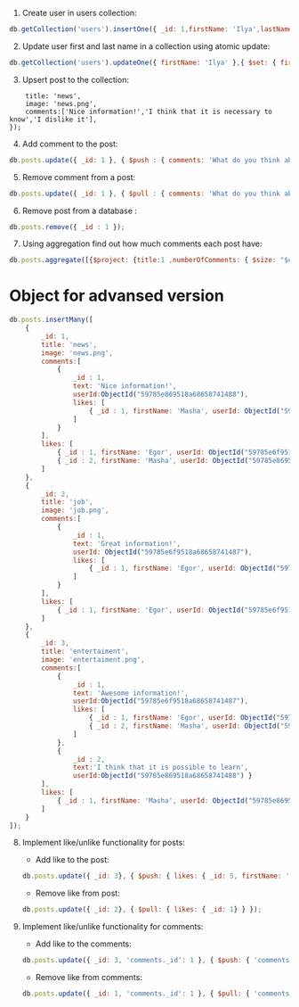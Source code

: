 
1) Create user in users collection: <br />
```javascript
db.getCollection('users').insertOne({ _id: 1,firstName: 'Ilya',lastName: 'Kohanovskiy' });
```

2) Update user first and last name in a collection using atomic update: <br />
```javascript
db.getCollection('users').updateOne({ firstName: 'Ilya' },{ $set: { firstName: "Egor", lastName: "Kohan" } });
```
3) Upsert post to the collection: <br />
```javascriptdb.posts.update({ _id: 1 }, { $set: {
    title: 'news',
    image: 'news.png',
    comments:['Nice information!','I think that it is necessary to know','I dislike it'],
});
```

4) Add comment to the post: <br />
```javascript
db.posts.update({ _id: 1 }, { $push : { comments: 'What do you think about it?' } });
```

5) Remove comment from a post: <br />
```javascript
db.posts.update({ _id: 1 }, { $pull : { comments: 'What do you think about it?' } });
```

6) Remove post from a database : <br />
```javascript
db.posts.remove({ _id : 1 });
```

7) Using aggregation find out how much comments each post have: <br />
```javascript
db.posts.aggregate([{$project: {title:1 ,numberOfComments: { $size: "$comments" }}}]);
```

# Object for advansed version

```javascript
db.posts.insertMany([ 
    { 
        _id: 1, 
        title: 'news', 
        image: 'news.png', 
        comments:[
            { 
                _id : 1,
                text: 'Nice information!',
                userId:ObjectId("59785e869518a68658741488"),
                likes: [
                    { _id : 1, firstName: 'Masha', userId: ObjectId("59785e869518a68658741488") }
                ] 
            }
        ],
        likes: [
            { _id : 1, firstName: 'Egor', userId: ObjectId("59785e6f9518a68658741487") },
            { _id : 2, firstName: 'Masha', userId: ObjectId("59785e869518a68658741488") }
        ] 
    },
    {   
        _id: 2, 
        title: 'job', 
        image: 'job.png', 
        comments:[
            {
                _id : 1, 
                text: 'Great information!', 
                userId: ObjectId("59785e6f9518a68658741487"),
                likes: [
                    { _id : 1, firstName: 'Egor', userId: ObjectId("59785e6f9518a68658741487") }
                ] 
            }
        ],
        likes: [
            { _id : 1, firstName: 'Egor', userId: ObjectId("59785e6f9518a68658741487") }
        ]        
    },
    {   
        _id: 3, 
        title: 'entertaiment', 
        image: 'entertaiment.png', 
        comments:[
            { 
                _id : 1, 
                text: 'Awesome information!', 
                userId:ObjectId("59785e6f9518a68658741487"),
                likes: [
                    { _id : 1, firstName: 'Egor', userId: ObjectId("59785e6f9518a68658741487") },
                    { _id : 2, firstName: 'Masha', userId: ObjectId("59785e869518a68658741488") }
                ]  
            },
            { 
                _id : 2, 
                text:'I think that it is possible to learn', 
                userId:ObjectId("59785e869518a68658741488") }
        ],
        likes: [
            { _id : 1, firstName: 'Masha', userId: ObjectId("59785e869518a68658741488") }
        ] 
    }
]);
```

8) Implement like/unlike functionality for posts: <br />

    - Add like to the post: <br />

    ```javascript
    db.posts.update({ _id: 3}, { $push: { likes: { _id: 5, firstName: 'Vanya', userId: '3256345' } } });
    ```

    - Remove like from post: <br />

    ```javascript
    db.posts.update({ _id: 2}, { $pull: { likes: { _id: 1} } });
    ```

9) Implement like/unlike functionality for comments: <br />

    - Add like to the comments: <br />

    ```javascript
    db.posts.update({ _id: 3, 'comments._id': 1 }, { $push: { 'comments.$.likes': { _id: 5, firstName: 'Petya', userId: 43345 } } });
    ```

    - Remove like from comments: <br />

    ```javascript
    db.posts.update({ _id: 1, 'comments._id': 1 }, { $pull: { 'comments.$.likes': { _id: 1 } } });
    ```